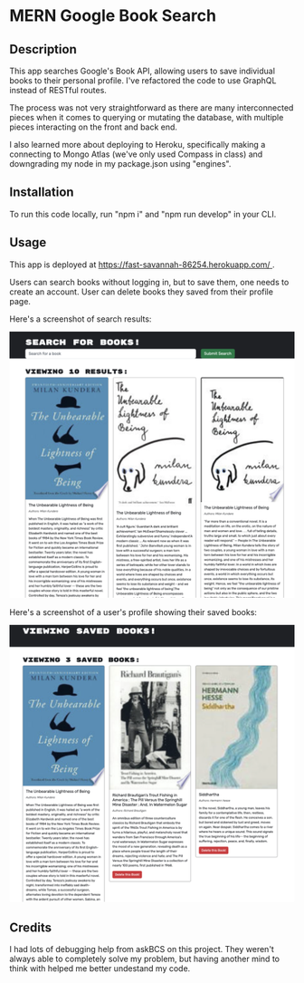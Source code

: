 # MERN Google Book Search

## Description

This app searches Google's Book API, allowing users to save individual books to their personal profile. I've refactored the code to use GraphQL instead of RESTful routes.

The process was not very straightforward as there are many interconnected pieces when it comes to querying or mutating the database, with multiple pieces interacting on the front and back end.

I also learned more about deploying to Heroku, specifically making a connecting to Mongo Atlas (we've only used Compass in class) and downgrading my node in my package.json using "engines".

## Installation

To run this code locally, run "npm i" and "npm run develop" in your CLI.

## Usage

This app is deployed at [https://fast-savannah-86254.herokuapp.com/
](https://fast-savannah-86254.herokuapp.com/).

Users can search books without logging in, but to save them, one needs to create an account. User can delete books they saved from their profile page.

Here's a screenshot of search results:

![Search results for "The Unbearable Lightness of Being"](assets/images/demo1.png)

Here's a screenshot of a user's profile showing their saved books:

![User profile showing three saved books with a delete button for each](assets/images/demo2.png)

## Credits

I had lots of debugging help from askBCS on this project. They weren't always able to completely solve my problem, but having another mind to think with helped me better undestand my code.
